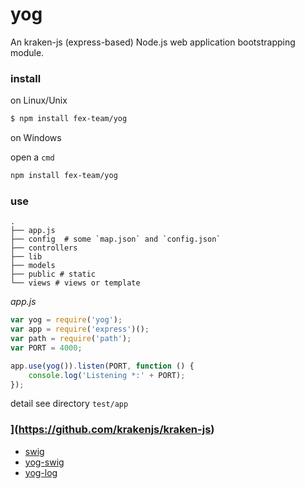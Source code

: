 yog
===
An kraken-js (express-based) Node.js web application bootstrapping module.

### install

on Linux/Unix
```bash
$ npm install fex-team/yog
```

on Windows

open a `cmd`

```bash
npm install fex-team/yog
```

### use

```
.
├── app.js
├── config  # some `map.json` and `config.json`
├── controllers
├── lib
├── models
├── public # static
└── views # views or template
```

_app.js_

```javascript
var yog = require('yog');
var app = require('express')();
var path = require('path');
var PORT = 4000;

app.use(yog()).listen(PORT, function () {
    console.log('Listening *:' + PORT);
});
```

detail see directory `test/app`

### ](https://github.com/krakenjs/kraken-js)
+ [swig](https://github.com/paularmstrong/swig/)
+ [yog-swig](https://github.com/fex-team/yog-swig)
+ [yog-log](https://github.com/fex-team/yog-log)